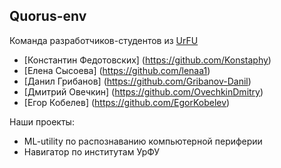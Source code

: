 ## Quorus-env

Команда разработчиков-студентов из [UrFU](https://urfu.ru/ru/)

- [Константин Федотовских] (https://github.com/Konstaphy)
- [Елена Сысоева] (https://github.com/lenaa1)
- [Данил Грибанов] (https://github.com/Gribanov-Danil)
- [Дмитрий Овечкин] (https://github.com/OvechkinDmitry)
- [Егор Кобелев] (https://github.com/EgorKobelev)

Наши проекты:
- ML-utility по распознаванию компьютерной периферии
- Навигатор по институтам УрФУ
